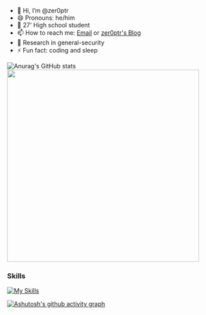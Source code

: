 - 👋 Hi, I’m @zer0ptr
- 😄 Pronouns: he/him
- 🏫 27' High school student 
- 📫 How to reach me: [Email](iszhenghailin@gmail.com) or [zer0ptr's Blog](https://zer0ptr.github.io/)
- 👀 Research in general-security
- ⚡ Fun fact: coding and sleep

![Anurag's GitHub stats](https://github-readme-stats.vercel.app/api?username=zer0ptr&show_icons=true&theme=tokyonight)
<img height="450px" src="https://github-readme-stats.vercel.app/api/top-langs/?username=zer0ptr&layout=compact&theme=tokyonight&hide=javascript,html,css,ejs,less,shell,makefile,batchfile,java" />

### Skills
[![My Skills](https://skillicons.dev/icons?i=python,flask,django,go,linux,docker,bash,php,html,js,cpp,c,git,md,mysql,vscode,visualstudio,pycharm,obsidian,github,ps,gmail,wasm)](https://skillicons.dev)

[![Ashutosh's github activity graph](https://github-readme-activity-graph.vercel.app/graph?username=zer0ptr&theme=react)](https://github.com/ashutosh00710/github-readme-activity-graph)

